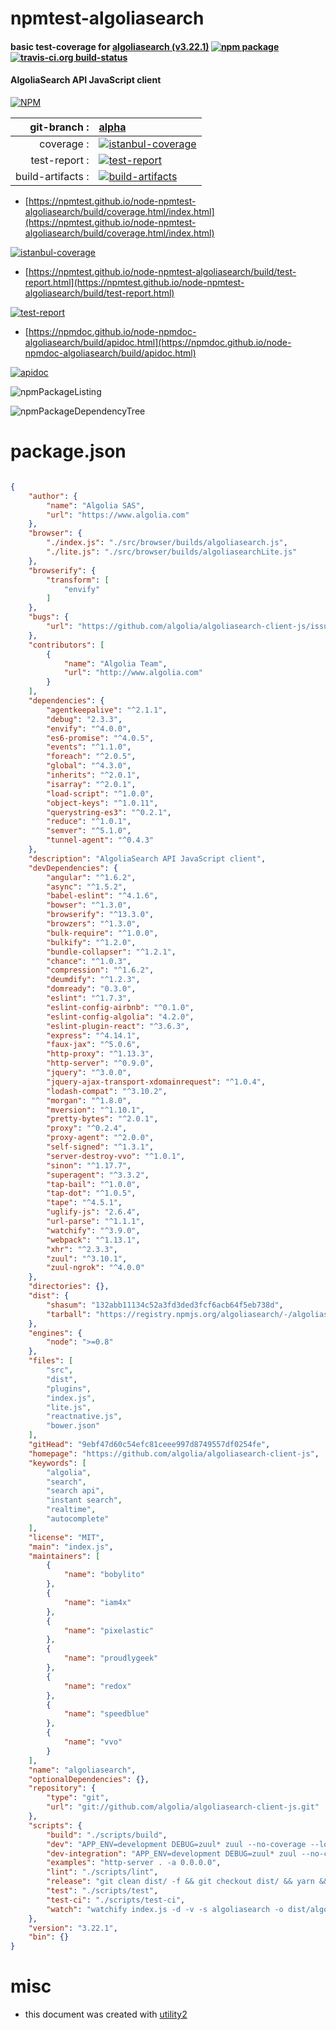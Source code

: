 # npmtest-algoliasearch

#### basic test-coverage for  [algoliasearch (v3.22.1)](https://github.com/algolia/algoliasearch-client-js)  [![npm package](https://img.shields.io/npm/v/npmtest-algoliasearch.svg?style=flat-square)](https://www.npmjs.org/package/npmtest-algoliasearch) [![travis-ci.org build-status](https://api.travis-ci.org/npmtest/node-npmtest-algoliasearch.svg)](https://travis-ci.org/npmtest/node-npmtest-algoliasearch)

#### AlgoliaSearch API JavaScript client

[![NPM](https://nodei.co/npm/algoliasearch.png?downloads=true&downloadRank=true&stars=true)](https://www.npmjs.com/package/algoliasearch)

| git-branch : | [alpha](https://github.com/npmtest/node-npmtest-algoliasearch/tree/alpha)|
|--:|:--|
| coverage : | [![istanbul-coverage](https://npmtest.github.io/node-npmtest-algoliasearch/build/coverage.badge.svg)](https://npmtest.github.io/node-npmtest-algoliasearch/build/coverage.html/index.html)|
| test-report : | [![test-report](https://npmtest.github.io/node-npmtest-algoliasearch/build/test-report.badge.svg)](https://npmtest.github.io/node-npmtest-algoliasearch/build/test-report.html)|
| build-artifacts : | [![build-artifacts](https://npmtest.github.io/node-npmtest-algoliasearch/glyphicons_144_folder_open.png)](https://github.com/npmtest/node-npmtest-algoliasearch/tree/gh-pages/build)|

- [https://npmtest.github.io/node-npmtest-algoliasearch/build/coverage.html/index.html](https://npmtest.github.io/node-npmtest-algoliasearch/build/coverage.html/index.html)

[![istanbul-coverage](https://npmtest.github.io/node-npmtest-algoliasearch/build/screenCapture.buildCi.browser.%252Ftmp%252Fbuild%252Fcoverage.lib.html.png)](https://npmtest.github.io/node-npmtest-algoliasearch/build/coverage.html/index.html)

- [https://npmtest.github.io/node-npmtest-algoliasearch/build/test-report.html](https://npmtest.github.io/node-npmtest-algoliasearch/build/test-report.html)

[![test-report](https://npmtest.github.io/node-npmtest-algoliasearch/build/screenCapture.buildCi.browser.%252Ftmp%252Fbuild%252Ftest-report.html.png)](https://npmtest.github.io/node-npmtest-algoliasearch/build/test-report.html)

- [https://npmdoc.github.io/node-npmdoc-algoliasearch/build/apidoc.html](https://npmdoc.github.io/node-npmdoc-algoliasearch/build/apidoc.html)

[![apidoc](https://npmdoc.github.io/node-npmdoc-algoliasearch/build/screenCapture.buildCi.browser.%252Ftmp%252Fbuild%252Fapidoc.html.png)](https://npmdoc.github.io/node-npmdoc-algoliasearch/build/apidoc.html)

![npmPackageListing](https://npmtest.github.io/node-npmtest-algoliasearch/build/screenCapture.npmPackageListing.svg)

![npmPackageDependencyTree](https://npmtest.github.io/node-npmtest-algoliasearch/build/screenCapture.npmPackageDependencyTree.svg)



# package.json

```json

{
    "author": {
        "name": "Algolia SAS",
        "url": "https://www.algolia.com"
    },
    "browser": {
        "./index.js": "./src/browser/builds/algoliasearch.js",
        "./lite.js": "./src/browser/builds/algoliasearchLite.js"
    },
    "browserify": {
        "transform": [
            "envify"
        ]
    },
    "bugs": {
        "url": "https://github.com/algolia/algoliasearch-client-js/issues"
    },
    "contributors": [
        {
            "name": "Algolia Team",
            "url": "http://www.algolia.com"
        }
    ],
    "dependencies": {
        "agentkeepalive": "^2.1.1",
        "debug": "2.3.3",
        "envify": "^4.0.0",
        "es6-promise": "^4.0.5",
        "events": "^1.1.0",
        "foreach": "^2.0.5",
        "global": "^4.3.0",
        "inherits": "^2.0.1",
        "isarray": "^2.0.1",
        "load-script": "^1.0.0",
        "object-keys": "^1.0.11",
        "querystring-es3": "^0.2.1",
        "reduce": "^1.0.1",
        "semver": "^5.1.0",
        "tunnel-agent": "^0.4.3"
    },
    "description": "AlgoliaSearch API JavaScript client",
    "devDependencies": {
        "angular": "^1.6.2",
        "async": "^1.5.2",
        "babel-eslint": "^4.1.6",
        "bowser": "^1.3.0",
        "browserify": "^13.3.0",
        "browzers": "^1.3.0",
        "bulk-require": "^1.0.0",
        "bulkify": "^1.2.0",
        "bundle-collapser": "^1.2.1",
        "chance": "^1.0.3",
        "compression": "^1.6.2",
        "deumdify": "^1.2.3",
        "domready": "0.3.0",
        "eslint": "^1.7.3",
        "eslint-config-airbnb": "^0.1.0",
        "eslint-config-algolia": "4.2.0",
        "eslint-plugin-react": "^3.6.3",
        "express": "^4.14.1",
        "faux-jax": "^5.0.6",
        "http-proxy": "^1.13.3",
        "http-server": "^0.9.0",
        "jquery": "^3.0.0",
        "jquery-ajax-transport-xdomainrequest": "^1.0.4",
        "lodash-compat": "^3.10.2",
        "morgan": "^1.8.0",
        "mversion": "^1.10.1",
        "pretty-bytes": "^2.0.1",
        "proxy": "^0.2.4",
        "proxy-agent": "^2.0.0",
        "self-signed": "^1.3.1",
        "server-destroy-vvo": "^1.0.1",
        "sinon": "^1.17.7",
        "superagent": "^3.3.2",
        "tap-bail": "^1.0.0",
        "tap-dot": "^1.0.5",
        "tape": "^4.5.1",
        "uglify-js": "2.6.4",
        "url-parse": "^1.1.1",
        "watchify": "^3.9.0",
        "webpack": "^1.13.1",
        "xhr": "^2.3.3",
        "zuul": "^3.10.1",
        "zuul-ngrok": "^4.0.0"
    },
    "directories": {},
    "dist": {
        "shasum": "132abb11134c52a3fd3ded3fcf6acb64f5eb738d",
        "tarball": "https://registry.npmjs.org/algoliasearch/-/algoliasearch-3.22.1.tgz"
    },
    "engines": {
        "node": ">=0.8"
    },
    "files": [
        "src",
        "dist",
        "plugins",
        "index.js",
        "lite.js",
        "reactnative.js",
        "bower.json"
    ],
    "gitHead": "9ebf47d60c54efc81ceee997d8749557df0254fe",
    "homepage": "https://github.com/algolia/algoliasearch-client-js",
    "keywords": [
        "algolia",
        "search",
        "search api",
        "instant search",
        "realtime",
        "autocomplete"
    ],
    "license": "MIT",
    "main": "index.js",
    "maintainers": [
        {
            "name": "bobylito"
        },
        {
            "name": "iam4x"
        },
        {
            "name": "pixelastic"
        },
        {
            "name": "proudlygeek"
        },
        {
            "name": "redox"
        },
        {
            "name": "speedblue"
        },
        {
            "name": "vvo"
        }
    ],
    "name": "algoliasearch",
    "optionalDependencies": {},
    "repository": {
        "type": "git",
        "url": "git://github.com/algolia/algoliasearch-client-js.git"
    },
    "scripts": {
        "build": "./scripts/build",
        "dev": "APP_ENV=development DEBUG=zuul* zuul --no-coverage --local 8080 -- test/run-browser.js",
        "dev-integration": "APP_ENV=development DEBUG=zuul* zuul --no-coverage --local 8080 -- test/run-integration.js",
        "examples": "http-server . -a 0.0.0.0",
        "lint": "./scripts/lint",
        "release": "git clean dist/ -f && git checkout dist/ && yarn && ./scripts/release && APP_ENV=production npm run build",
        "test": "./scripts/test",
        "test-ci": "./scripts/test-ci",
        "watch": "watchify index.js -d -v -s algoliasearch -o dist/algoliasearch.js"
    },
    "version": "3.22.1",
    "bin": {}
}
```



# misc
- this document was created with [utility2](https://github.com/kaizhu256/node-utility2)

